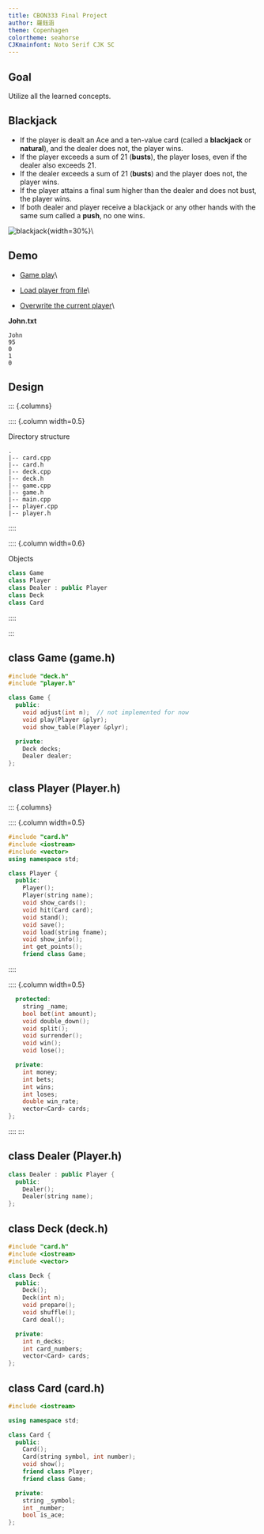 ```yaml
---
title: CBON333 Final Project
author: 羅鈺涵
theme: Copenhagen
colortheme: seahorse
CJKmainfont: Noto Serif CJK SC
---
```


## Goal

Utilize all the learned concepts.

## Blackjack

- If the player is dealt an Ace and a ten-value card (called a **blackjack** or **natural**), and the dealer does not, the player wins.
- If the player exceeds a sum of 21 (**busts**), the player loses, even if the dealer also exceeds 21.
- If the dealer exceeds a sum of 21 (**busts**) and the player does not, the player wins.
- If the player attains a final sum higher than the dealer and does not bust, the player wins.
- If both dealer and player receive a blackjack or any other hands with the same sum called a **push**, no one wins.

![blackjack](BlackJack6.jpg){width=30%}\


## Demo


+ [Game play](demo_1.mp4)\

+ [Load player from file](demo_2.mp4)\

+ [Overwrite the current player](demo_3.mp4)\

**John.txt**
```
John
95
0
1
0

```


## Design

::: {.columns}

:::: {.column width=0.5}

Directory structure

```
.
|-- card.cpp
|-- card.h
|-- deck.cpp
|-- deck.h
|-- game.cpp
|-- game.h
|-- main.cpp
|-- player.cpp
|-- player.h
```
::::

:::: {.column width=0.6}

Objects

```cpp
class Game
class Player
class Dealer : public Player
class Deck
class Card
```
::::

:::

## class Game (game.h)

```cpp
#include "deck.h"
#include "player.h"

class Game {
  public:
    void adjust(int n);  // not implemented for now
    void play(Player &plyr);
    void show_table(Player &plyr);

  private:
    Deck decks;
    Dealer dealer;
};
```

## class Player (Player.h)

::: {.columns}

:::: {.column width=0.5}

```cpp
#include "card.h"
#include <iostream>
#include <vector>
using namespace std;

class Player {
  public:
    Player();
    Player(string name);
    void show_cards();
    void hit(Card card);
    void stand();
    void save();
    void load(string fname);
    void show_info();
    int get_points();
    friend class Game;
```
::::

:::: {.column width=0.5}
```cpp
  protected:
    string _name;
    bool bet(int amount);
    void double_down();
    void split();
    void surrender();
    void win();
    void lose();

  private:
    int money;
    int bets;
    int wins;
    int loses;
    double win_rate;
    vector<Card> cards;
};
```
::::
:::

## class Dealer (Player.h)

```cpp
class Dealer : public Player {
  public:
    Dealer();
    Dealer(string name);
};
```

## class Deck (deck.h)

```cpp
#include "card.h"
#include <iostream>
#include <vector>

class Deck {
  public:
    Deck();
    Deck(int n);
    void prepare();
    void shuffle();
    Card deal();

  private:
    int n_decks;
    int card_numbers;
    vector<Card> cards;
};
```

## class Card (card.h)

```cpp
#include <iostream>

using namespace std;

class Card {
  public:
    Card();
    Card(string symbol, int number);
    void show();
    friend class Player;
    friend class Game;

  private:
    string _symbol;
    int _number;
    bool is_ace;
};
```